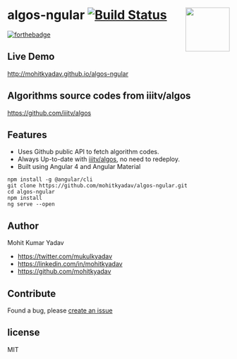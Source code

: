 # algos-ngular [![Build Status](https://travis-ci.com/mohitkyadav/algos-ngular.svg?token=pLJkWav1wbnbGfoLfZtG&branch=master)](https://travis-ci.com/mohitkyadav/algos-ngular) [<img src="https://angular.io/assets/images/logos/angular/angular.svg" align="right" width="100">](https://angular.io/) 

[![forthebadge](http://forthebadge.com/images/badges/built-with-love.svg)](https://github.com/SolidScript/algos-ngula)


## Live Demo
http://mohitkyadav.github.io/algos-ngular

## Algorithms source codes from iiitv/algos
https://github.com/iiitv/algos

## Features
* Uses Github public API to fetch algorithm codes.
* Always Up-to-date with [iiitv/algos](https://github.com/iiitv/algos), no need to redeploy.
* Built using Angular 4 and Angular Material

```
npm install -g @angular/cli
git clone https://github.com/mohitkyadav/algos-ngular.git
cd algos-ngular
npm install
ng serve --open
```


## Author

Mohit Kumar Yadav

* https://twitter.com/mukulkyadav
* https://linkedin.com/in/mohitkyadav
* https://github.com/mohitkyadav

## Contribute
Found a bug, please [create an issue](https://github.com/mohitkyadav/algos-ngular/issues/new)

## license

MIT

